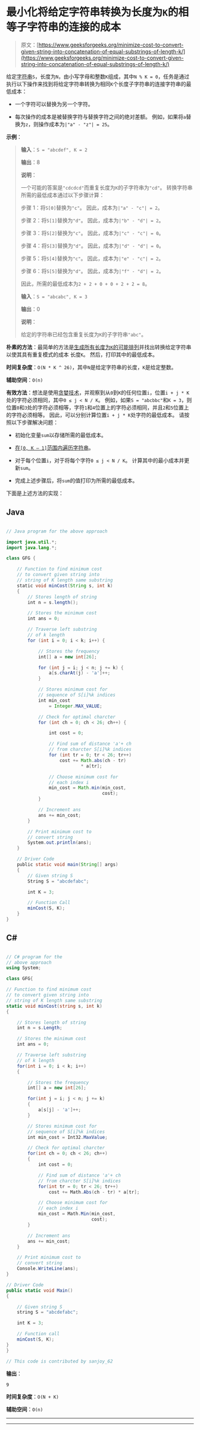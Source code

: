 # 最小化将给定字符串转换为长度为`K`的相等子字符串的连接的成本

> 原文：[https://www.geeksforgeeks.org/minimize-cost-to-convert-given-string-into-concatenation-of-equal-substrings-of-length-k/](https://www.geeksforgeeks.org/minimize-cost-to-convert-given-string-into-concatenation-of-equal-substrings-of-length-k/)

给定[字符串](https://www.geeksforgeeks.org/string-data-structure/)`S`，长度为`N`，由小写字母和整数`K`组成，其中`N % K = 0`，任务是通过执行以下操作来找到将给定字符串转换为相同`K`个长度子字符串的连接字符串的最低成本：

*   一个字符可以替换为另一个字符。

*   每次操作的成本是被替换字符与替换字符之间的绝对差额。 例如，如果将`a`替换为`z`，则操作成本为`|"a" - "z"| = 25`。

**示例**：

> **输入**：`S = "abcdef", K = 2`
>
> **输出**：8
>
> **说明**：
>
> 一个可能的答案是`"cdcdcd"`而重复长度为`K`的子字符串为`"cd"`。 转换字符串所需的最低成本通过以下步骤计算：
>
> 步骤 1：将`S[0]`替换为`"c"`。 因此，成本为`|"a" - "c"| = 2`。
>
> 步骤 2：将`S[1]`替换为`"d"`。 因此，成本为`|"b" - "d"| = 2`。
>
> 步骤 3：将`S[2]`替换为`"c"`。 因此，成本为`|"c" - "c"| = 0`。
>
> 步骤 4：将`S[3]`替换为`"d"`。 因此，成本为`|"d" - "d"| = 0`。
>
> 步骤 5：将`S[4]`替换为`"c"`。 因此，成本为`|"e" - "c"| = 2`。
>
> 步骤 6：将`S[5]`替换为`"d"`。 因此，成本为`|"f" - "d"| = 2`。
>
> 因此，所需的最低成本为`2 + 2 + 0 + 0 + 2 + 2 = 8`。
> 
> **输入**：`S = "abcabc", K = 3`
>
> **输出**：0
>
> **说明**：
>
> 给定的字符串已经包含重复长度为`K`的子字符串`"abc"`。

**朴素的方法**：最简单的方法是[生成所有长度为`K`的可能排列](https://www.geeksforgeeks.org/write-a-c-program-to-print-all-permutations-of-a-given-string/)并找出转换给定字符串以使其具有重复模式的成本 长度`K`。 然后，打印其中的最低成本。

**时间复杂度**：`O(N * K ^ 26)`，其中`N`是给定字符串的长度，`K`是给定整数。

**辅助空间**：`O(n)`

**有效方法**：想法是使用[贪婪技术](https://www.geeksforgeeks.org/greedy-algorithms/)，并观察到从`0`到`K`的任何位置`i`，位置`i + j * K`处的字符必须相同，其中`0 ≤ j < N / K`。 例如，如果`S = "abcbbc"`和`K = 3`，则位置`0`和`3`处的字符必须相等，字符`1`和`4`位置上的字符必须相同，并且`2`和`5`位置上的字符必须相等。 因此，可以分别计算位置`i + j * K`处字符的最低成本。 请按照以下步骤解决问题：

*   初始化变量`sum`以存储所需的最低成本。

*   [在`[0, K – 1]`范围内遍历字符串](https://www.geeksforgeeks.org/iterate-over-characters-of-a-string-in-python/)。

*   对于每个位置`i`，对于将每个字符`0 ≤ j < N / K`。 计算其中的最小成本并更新`sum`。

*   完成上述步骤后，将`sum`的值打印为所需的最低成本。

下面是上述方法的实现：

## Java

```java

// Java program for the above approach

import java.util.*;
import java.lang.*;

class GFG {

    // Function to find minimum cost
    // to convert given string into
    // string of K length same substring
    static void minCost(String s, int k)
    {
        // Stores length of string
        int n = s.length();

        // Stores the minimum cost
        int ans = 0;

        // Traverse left substring
        // of k length
        for (int i = 0; i < k; i++) {

            // Stores the frequency
            int[] a = new int[26];

            for (int j = i; j < n; j += k) {
                a[s.charAt(j) - 'a']++;
            }

            // Stores minimum cost for
            // sequence of S[i]%k indices
            int min_cost
                = Integer.MAX_VALUE;

            // Check for optimal charcter
            for (int ch = 0; ch < 26; ch++) {

                int cost = 0;

                // Find sum of distance 'a'+ ch
                // from charcter S[i]%k indices
                for (int tr = 0; tr < 26; tr++)
                    cost += Math.abs(ch - tr)
                            * a[tr];

                // Choose minimum cost for
                // each index i
                min_cost = Math.min(min_cost,
                                    cost);
            }

            // Increment ans
            ans += min_cost;
        }

        // Print minimum cost to
        // convert string
        System.out.println(ans);
    }

    // Driver Code
    public static void main(String[] args)
    {
        // Given string S
        String S = "abcdefabc";

        int K = 3;

        // Function Call
        minCost(S, K);
    }
}

```

## C#

```cs

// C# program for the 
// above approach
using System;

class GFG{

// Function to find minimum cost
// to convert given string into
// string of K length same substring
static void minCost(string s, int k)
{

    // Stores length of string
    int n = s.Length;

    // Stores the minimum cost
    int ans = 0;

    // Traverse left substring
    // of k length
    for(int i = 0; i < k; i++)
    {

        // Stores the frequency
        int[] a = new int[26];

        for(int j = i; j < n; j += k)
        {
            a[s[j] - 'a']++;
        }

        // Stores minimum cost for
        // sequence of S[i]%k indices
        int min_cost = Int32.MaxValue;

        // Check for optimal charcter
        for(int ch = 0; ch < 26; ch++)
        {
            int cost = 0;

            // Find sum of distance 'a'+ ch
            // from charcter S[i]%k indices
            for(int tr = 0; tr < 26; tr++)
                cost += Math.Abs(ch - tr) * a[tr];

            // Choose minimum cost for
            // each index i
            min_cost = Math.Min(min_cost,
                                cost);
        }

        // Increment ans
        ans += min_cost;
    }

    // Print minimum cost to
    // convert string
    Console.WriteLine(ans);
}

// Driver Code
public static void Main()
{

    // Given string S
    string S = "abcdefabc";

    int K = 3;

    // Function call
    minCost(S, K);
}
}

// This code is contributed by sanjoy_62

```

**输出**： 

```
9

```

**时间复杂度**：`O(N + K)`

**辅助空间**：`O(n)`



* * *

* * *



